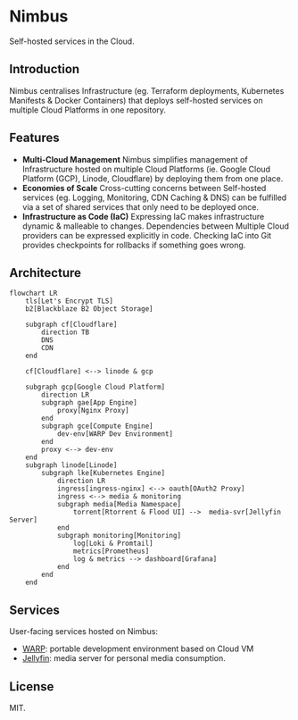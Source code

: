 # Nimbus
Self-hosted services in the Cloud.

## Introduction
Nimbus centralises Infrastructure (eg. Terraform deployments, Kubernetes Manifests & Docker Containers) that deploys self-hosted services on multiple Cloud Platforms in one repository.

## Features
- **Multi-Cloud Management** Nimbus simplifies management of Infrastructure hosted on multiple Cloud Platforms (ie. Google Cloud Platform (GCP), Linode, Cloudflare) by deploying them from one place.
- **Economies of Scale**  Cross-cutting concerns between Self-hosted services (eg. Logging, Monitoring, CDN Caching & DNS) can be fulfilled via a set of shared services that only need to be deployed once.
- **Infrastructure as Code (IaC)** Expressing IaC makes infrastructure dynamic & malleable to changes. Dependencies between Multiple Cloud providers can be expressed explicitly in code. Checking IaC into Git provides checkpoints for rollbacks if something goes wrong.

## Architecture
```mermaid
flowchart LR
    tls[Let's Encrypt TLS]
    b2[Blackblaze B2 Object Storage]

    subgraph cf[Cloudflare]
        direction TB
        DNS
        CDN
    end

    cf[Cloudflare] <--> linode & gcp

    subgraph gcp[Google Cloud Platform]
        direction LR
        subgraph gae[App Engine]
            proxy[Nginx Proxy]
        end
        subgraph gce[Compute Engine]
            dev-env[WARP Dev Environment]
        end
        proxy <--> dev-env
    end
    subgraph linode[Linode]
        subgraph lke[Kubernetes Engine]
            direction LR
            ingress[ingress-nginx] <--> oauth[OAuth2 Proxy]
            ingress <--> media & monitoring
            subgraph media[Media Namespace]
                torrent[Rtorrent & Flood UI] -->  media-svr[Jellyfin Server]
            end
            subgraph monitoring[Monitoring]
                log[Loki & Promtail]
                metrics[Prometheus]
                log & metrics --> dashboard[Grafana]
            end
        end
    end
```

## Services
User-facing services hosted on Nimbus:
- [WARP](https://github.com/mrzzy/warp): portable development environment based on Cloud VM
- [Jellyfin](https://jellyfin.org/): media server for personal media consumption.

## License
MIT.
